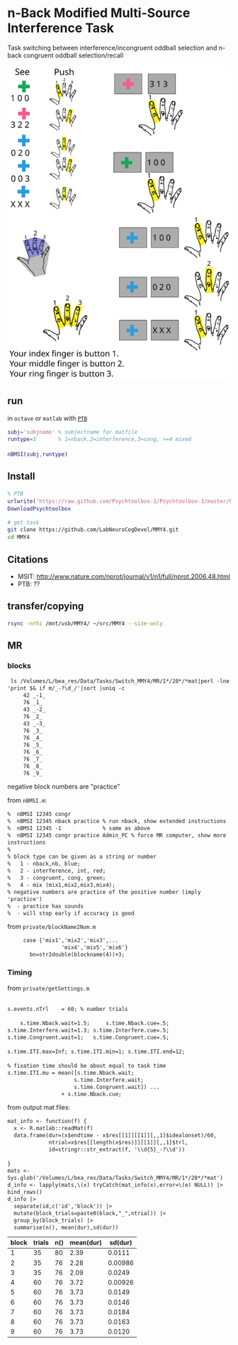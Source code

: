 # n-Back Modified Multi-Source Interference Task
Task switching between interference/incongruent oddball selection and n-back congruent oddball selection/recall

![task instructions](img/instructions.svg)

## run
in `octave` or `matlab` with [`PTB`](http://psychtoolbox.org/download/)

```matlab
subj='subjname' % subjectname for matfile
runtype=3       % 1=nback,2=interference,3=cong, >=4 mixed

nBMSI(subj,runtype)
```

## Install
```matlab
% PTB
urlwrite('https://raw.github.com/Psychtoolbox-3/Psychtoolbox-3/master/Psychtoolbox/DownloadPsychtoolbox.m','DownloadPsychtoolbox.m')
DownloadPsychtoolbox
```

``` bash
# get task
git clone https://github.com/LabNeuroCogDevel/MMY4.git
cd MMY4
```

## Citations
* MSIT: http://www.nature.com/nprot/journal/v1/n1/full/nprot.2006.48.html
* PTB: ??

## transfer/copying
```bash
rsync -nrhi /mnt/usb/MMY4/ ~/src/MMY4 --size-only
```

## MR

### blocks
```
 ls /Volumes/L/bea_res/Data/Tasks/Switch_MMY4/MR/1*/20*/*mat|perl -lne 'print $& if m/_-?\d_/'|sort |uniq -c
     42 _-1_
     76 _1_
     43 _-2_
     76 _2_
     43 _-3_
     76 _3_
     76 _4_
     76 _5_
     76 _6_
     76 _7_
     76 _8_
     76 _9_
```

negative block numbers are "practice"

from `nBMSI.m`:
```
%  nBMSI 12345 congr
%  nBMSI 12345 nback practice % run nback, show extended instructions
%  nBMSI 12345 -1             % same as above
%  nBMSI 12345 congr practice Admin_PC % force MR computer, show more instructions 
%
% block type can be given as a string or number
%   1 - nback,nb, blue; 
%   2 - interference, int, red;
%   3 - congruent, cong, green;
%   4 - mix (mix1,mix2,mix3,mix4);
% negative numbers are practice of the positive number (imply 'practice')
%  - practice has sounds
%  - will stop early if accuracy is good
```

from `private/blockName2Num.m`
```
     case {'mix1','mix2','mix3',...
                 'mix4','mix5','mix6'}
       bn=str2double(blockname(4))+3;
```




### Timing
from `private/getSettings.m`
```

s.events.nTrl    = 60; % number trials

    s.time.Nback.wait=1.5;     s.time.Nback.cue=.5;
s.time.Interfere.wait=1.3; s.time.Interfere.cue=.5;
s.time.Congruent.wait=1;   s.time.Congruent.cue=.5;

s.time.ITI.max=Inf; s.time.ITI.min=1; s.time.ITI.end=12;

% fixation time should be about equal to task time
s.time.ITI.mu = mean([s.time.Nback.wait;
                     s.time.Interfere.wait;
                     s.time.Congruent.wait]) ...
                 + s.time.Nback.cue;
```

from output mat files:
```
mat_info <- function(f) {
  x <- R.matlab::readMat(f)
  data.frame(dur=(x$endtime - x$res[[1]][[1]][,,1]$idealonset)/60,
             ntrial=x$res[[length(x$res)]][[1]][,,1]$trl,
             id=stringr::str_extract(f, '\\d{5}_-?\\d'))
  
}
mats <- Sys.glob('/Volumes/L/bea_res/Data/Tasks/Switch_MMY4/MR/1*/20*/*mat')
d_info <- lapply(mats,\(x) tryCatch(mat_info(x),error=\(e) NULL)) |> bind_rows()
d_info |>
  separate(id,c('id','block')) |>
  mutate(block_trials=paste0(block,"_",ntrial)) |>
  group_by(block_trials) |>
  summarise(n(), mean(dur),sd(dur))
```

|block|trials | n() | mean(dur) | sd(dur)|
|-|----------|------|-----------|--------|
|1|35        |   80 |      2.39 | 0.0111 |
|2|35        |   76 |      2.28 | 0.00986|
|3|35        |   76 |      2.09 | 0.0249 |
|4|60        |   76 |      3.72 | 0.00926|
|5|60        |   76 |      3.73 | 0.0149 |
|6|60        |   76 |      3.73 | 0.0146 |
|7|60        |   76 |      3.73 | 0.0184 |
|8|60        |   76 |      3.73 | 0.0163 |
|9|60        |   76 |      3.73 | 0.0120 |

